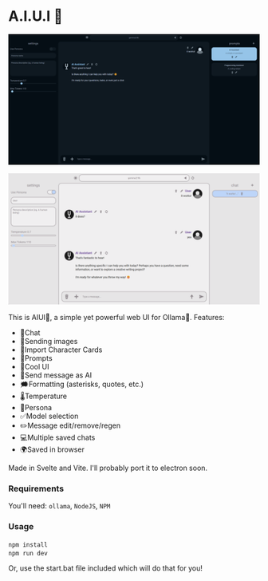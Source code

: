 # A.I.U.I 🤘

![AIUI OLLaMA Web UI](image.png)

![AIUI OLLaMA Web UI Light Theme](image-1.png)

This is AIUI🚀, a simple yet powerful web UI for Ollama🦙.
Features:
- 💬Chat 
- 🧷Sending images
- 🤪Import Character Cards
- 🚀Prompts
- 🥸Cool UI
- 🤖Send message as AI
- 🗯️Formatting (asterisks, quotes, etc.)
- 🌡️Temperature
- 🧑Persona
- ✅Model selection
- ✏️Message edit/remove/regen
- 💻Multiple saved chats
- 🌍Saved in browser

Made in Svelte and Vite. I'll probably port it to electron soon.

### Requirements
You'll need: `ollama`, `NodeJS`, `NPM`

### Usage
`npm install`  
`npm run dev`  

Or, use the start.bat file included which will do that for you!